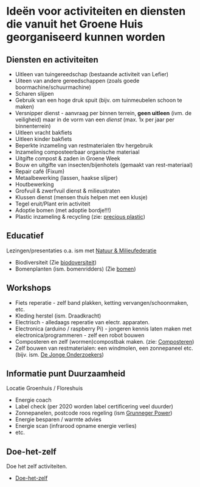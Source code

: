 # Ideën voor activiteiten en diensten die vanuit het Groene Huis georganiseerd kunnen worden

## Diensten en activiteiten

* Uitleen van tuingereedschap (bestaande activiteit van Lefier)
* Uiteen van andere gereedschappen (zoals goede boormachine/schuurmachine)
* Scharen slijpen
* Gebruik van een hoge druk spuit (bijv. om tuinmeubelen schoon te maken)
* Versnipper dienst - aanvraag per binnen terrein, **geen uitleen** (ivm. de veiligheid) maar in de vorm van een *dienst* (max. 1x per jaar per binnenterrein)
* Uitleen vracht bakfiets
* Uitleen kinder bakfiets
* Beperkte inzameling van restmaterialen tbv hergebruik
* Inzameling composteerbaar organische materiaal
* Uitgifte compost & zaden in Groene Week
* Bouw en uitgifte van insecten/bijenhotels (gemaakt van rest-materiaal)
* Repair café (Fixum)
* Metaalbewerking (lassen, haakse slijper)
* Houtbewerking
* Grofvuil & zwerfvuil dienst & milieustraten
* Klussen dienst (mensen thuis helpen met een klusje)
* Tegel eruit/Plant erin activiteit
* Adoptie bomen (met adoptie bordje!!!)
* Plastic inzameling & recycling (zie: [precious plastic](https://preciousplastic.com/))


## Educatief

Lezingen/presentaties o.a. ism met [Natuur & Milieufederatie](https://nmfgroningen.nl/)
* Biodiversiteit (Zie [biodoversiteit](../biodiversiteit/biodiversiteit.pdf))
* Bomenplanten (ism. bomenridders) (Zie [bomen](../bomen/README.md))

## Workshops

* Fiets reperatie - zelf band plakken, ketting vervangen/schoonmaken, etc.
* Kleding herstel (ism. Draadkracht)
* Electrisch - alledaags reperatie van electr. apparaten.
* Electronica (arduino / raspberry Pi) - jongeren kennis laten maken met electronica/programmeren - zelf een robot bouwen
* Composteren en zelf (wormen)compostbak maken. (zie: [Composteren](https://github.com/duurzamekorrewegwijk/DuurzameKorrewegwijk/tree/master/doc/composteren))
* Zelf bouwen van restmaterialen: een windmolen, een zonnepaneel etc. (bijv. ism. [De Jonge Onderzoekers](https://www.djog.nl/))

## Informatie punt Duurzaamheid

Locatie Groenhuis / Floreshuis

* Energie coach
* Label check (per 2020 worden label certificering veel duurder)
* Zonnepanelen, postcode roos regeling (ism [Grunneger Power](https://grunnegerpower.nl/))
* Energie besparen / warmte advies
* Energie scan (infrarood opname energie verlies)
* etc.

## Doe-het-zelf

Doe het zelf activiteiten. 

* [Doe-het-zelf](../doehetzelf/README.md)
